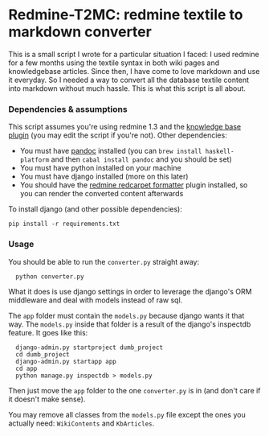 Redmine-T2MC: redmine textile to markdown converter
===

This is a small script I wrote for a particular situation I faced: I used redmine for a few months using the textile syntax in both wiki pages and knowledgebase articles. Since then, I have come to love markdown and use it everyday. So I needed a way to convert all the database textile content into markdown without much hassle. This is what this script is all about.

### Dependencies & assumptions

This script assumes you're using redmine 1.3 and the [knowledge base plugin](https://github.com/alexbevi/redmine_knowledgebase) (you may edit the script if you're not). Other dependencies:

* You must have [pandoc](http://johnmacfarlane.net/pandoc/) installed (you can `brew install haskell-platform` and then `cabal install pandoc` and you should be set)
* You must have python installed on your machine
* You must have django installed (more on this later)
* You should have the [redmine redcarpet formatter](https://github.com/alminium/redmine_redcarpet_formatter) plugin installed, so you can render the converted content afterwards

To install django (and other possible dependencies):

```
pip install -r requirements.txt
```

### Usage

You should be able to run the `converter.py` straight away:

```
  python converter.py
```

What it does is use django settings in order to leverage the django's ORM middleware and deal with models instead of raw sql.

The `app` folder must contain the `models.py` because django wants it that way. The `models.py` inside that folder is a result of the django's inspectdb feature. It goes like this:

```
  django-admin.py startproject dumb_project
  cd dumb_project
  django-admin.py startapp app
  cd app
  python manage.py inspectdb > models.py
```
  
Then just move the `app` folder to the one `converter.py` is in (and don't care if it doesn't make sense).

You may remove all classes from the `models.py` file except the ones you actually need: `WikiContents` and `KbArticles`.